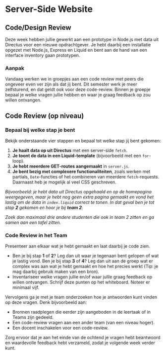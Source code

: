 # Server-Side Website  

## Code/Design Review  

Deze week hebben jullie gewerkt aan een prototype in Node.js met data uit Directus voor een nieuwe opdrachtgever. Je hebt daarbij een installatie opgezet met Node.js, Express en Liquid en bent aan de hand van een interface inventory gaan prototypen.  

### Aanpak  

Vandaag werken we in groepjes aan een code review met peers die ongeveer even ver zijn als dat jij bent. Dit semester werk je meer zelfsturend, en dat geldt ook voor deze code-review. Binnen je groepje bepaal je welke vragen jullie hebben en waar je graag feedback op zou willen ontvangen.  

## Code Review (op niveau)  

### Bepaal bij welke stap je bent  

Bekijk onderstaande vier stappen en bepaal tot welke stap jij bent gekomen:  

1. **Je haalt data op uit Directus** met een server-side `fetch`.  
2. **Je toont de data in een Liquid-template** (bijvoorbeeld met een `for`-loop).  
3. **Je hebt meerdere GET-routes aangemaakt** in `server.js`.  
4. **Je bent bezig met complexere functionaliteiten**, zoals werken met partials, `Date`-functies of het combineren van meerdere `fetch`-requests. Daarnaast heb je mogelijk al veel CSS geschreven.  

_Bijvoorbeeld: je hebt data uit Directus opgehaald en op de homepagina weergegeven, maar je hebt nog geen extra pagina gemaakt en vond het lastig om de data in `index.liquid` correct te tonen. In dat geval ben je tot stap **2** gekomen en hoor je bij **team 2**._

_Zoek dan maximaal drie andere studenten die ook in team 2 zitten en ga samen aan een tafel zitten._

### Code Review in het Team  

Presenteer aan elkaar wat je hebt gemaakt en laat daarbij je code zien.  

- Ben je bij stap **1** of **2**? Leg dan uit waar je tegenaan bent gelopen of wat je lastig vond. Ben je bij stap **3** of **4**? Leg dan uit aan de groep wat er complex was aan wat je hebt gemaakt en hoe het precies werkt (Tip: je mag daarbij gebruik maken van een bron).  
- Inventariseer welke vragen jullie en/of waar jullie graag feedback op willen ontvangen. Schrijf deze punten op het whiteboard. Noteer er minimaal vijf. 

Vervolgens ga je met je team onderzoeken hoe je antwoorden kunt vinden op deze vragen. Denk bijvoorbeeld aan:  

- Bronnen raadplegen die eerder zijn aangeboden in de leertaak of in Teams zijn gedeeld.  
- Een code-review vragen aan een ander team (van een niveau hoger).  
- Een docent inschakelen voor een code-review.  

Zorg ervoor dat je aan het einde van de ochtend je vragen hebt beantwoord en waardevolle feedback hebt verzameld, zodat je volgende week verder kunt.  

